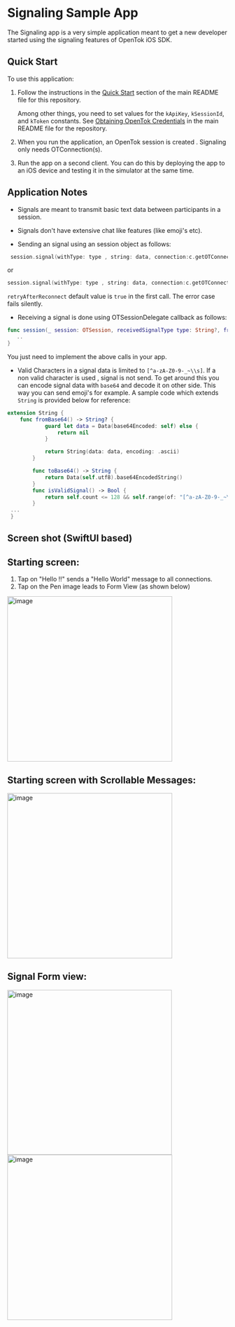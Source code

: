 Signaling Sample App
===============================

The Signaling app is a very simple application meant to get a new developer
started using the signaling features of OpenTok iOS SDK.

Quick Start
-----------

To use this application:

1. Follow the instructions in the [Quick Start](../README.md#quick-start)
   section of the main README file for this repository.

   Among other things, you need to set values for the `kApiKey`, `kSessionId`,
   and `kToken` constants. See [Obtaining OpenTok
   Credentials](../README.md#obtaining-opentok-credentials)
   in the main README file for the repository.

2. When you run the application, an OpenTok session is created . Signaling only needs
   OTConnection(s).

3. Run the app on a second client. You can do this by deploying the app to an
   iOS device and testing it in the simulator at the same time. 

   
Application Notes
-----------------

*   Signals are meant to transmit basic text data between participants in a session.
*   Signals don't have extensive chat like features (like emoji's etc). 

*   Sending an signal using an session object as follows:
```swift
 session.signal(withType: type , string: data, connection:c.getOTConnection(), error: nil)
 ```
 or 
 ```swift
 session.signal(withType: type , string: data, connection:c.getOTConnection(), retryAfterReconnect: retryAfterConnect, error: nil)
 ```
 `retryAfterReconnect` default value is `true` in the first call. The error case fails silently.

 *  Receiving a signal is done using OTSessionDelegate callback as follows:
 ```swift
 func session(_ session: OTSession, receivedSignalType type: String?, from connection: OTConnection?, with string: String?) {
    ..
 }
 ```
You just need to implement the above calls in your app. 

* Valid Characters in a signal data  is limited  to `[^a-zA-Z0-9-_~\\s]`. If a non valid character is used , signal is  not send. To get around this you can encode signal data with `base64` and decode it on other side. This way you can send emoji's for example. A sample code which extends `String` is provided below for reference:
```swift
extension String {
    func fromBase64() -> String? {
            guard let data = Data(base64Encoded: self) else {
                return nil
            }

            return String(data: data, encoding: .ascii)
        }

        func toBase64() -> String {
            return Data(self.utf8).base64EncodedString()
        }
        func isValidSignal() -> Bool {
            return self.count <= 128 && self.range(of: "[^a-zA-Z0-9-_~\\s]", options: .regularExpression) == nil
        }
 ...
 }       
```

Screen shot (SwiftUI based)
-----------------

## Starting screen:

1) Tap on "Hello !!" sends a "Hello World" message to all connections.
2) Tap on the Pen image leads to Form View (as shown below)

<img width="377" alt="image" src="https://user-images.githubusercontent.com/4369083/222551087-fb729575-d57c-4b43-8f5f-27477a3a1bfc.png">



## Starting screen with Scrollable Messages:

<img width="377" alt="image" src="https://user-images.githubusercontent.com/4369083/222550949-200738d3-2958-4d1d-8dfd-d9043ca45edc.png">


## Signal Form view:

<img width="376" alt="image" src="https://user-images.githubusercontent.com/4369083/222550836-815c19c8-8475-49c3-bf65-be7233f3814c.png">

<img width="377" alt="image" src="https://user-images.githubusercontent.com/4369083/222550889-9799aa88-88dc-4239-a589-9a4db066c518.png">


